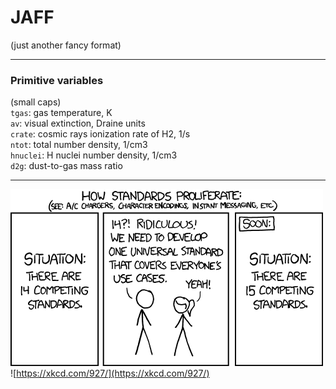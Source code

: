 # JAFF
(just another fancy format)

-----------------------------
### Primitive variables
(small caps)       
`tgas`: gas temperature, K      
`av`: visual extinction, Draine units      
`crate`: cosmic rays ionization rate of H2, 1/s     
`ntot`: total number density, 1/cm3      
`hnuclei`: H nuclei number density, 1/cm3     
`d2g`: dust-to-gas mass ratio     


-----------------------------
![xkcd:927](./assets/xkcd.png)               
![https://xkcd.com/927/](https://xkcd.com/927/)
